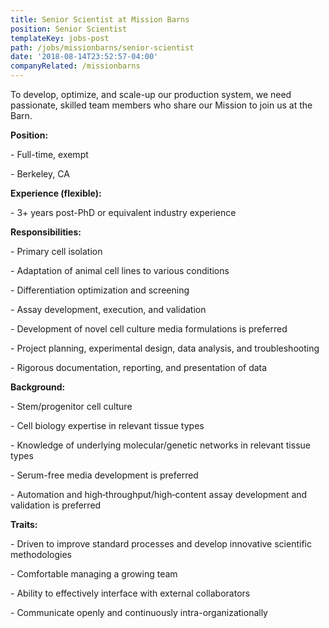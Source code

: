 ```yaml
---
title: Senior Scientist at Mission Barns
position: Senior Scientist
templateKey: jobs-post
path: /jobs/missionbarns/senior-scientist
date: '2018-08-14T23:52:57-04:00'
companyRelated: /missionbarns
---
```

To develop, optimize, and scale-up our production system, we need passionate, skilled team members who share our Mission to join us at the Barn. 

**Position:**

\- Full-time, exempt

\- Berkeley, CA



**Experience (flexible):**

\- 3+ years post-PhD or equivalent industry experience



**Responsibilities:**

\- Primary cell isolation

\- Adaptation of animal cell lines to various conditions

\- Differentiation optimization and screening

\- Assay development, execution, and validation

\- Development of novel cell culture media formulations is preferred

\- Project planning, experimental design, data analysis, and troubleshooting

\- Rigorous documentation, reporting, and presentation of data



**Background:**

\- Stem/progenitor cell culture

\- Cell biology expertise in relevant tissue types

\- Knowledge of underlying molecular/genetic networks in relevant tissue types

\- Serum-free media development is preferred

\- Automation and high‑throughput/high‑content assay development and validation is preferred



**Traits:**

\- Driven to improve standard processes and develop innovative scientific methodologies

\- Comfortable managing a growing team

\- Ability to effectively interface with external collaborators

\- Communicate openly and continuously intra-organizationally
